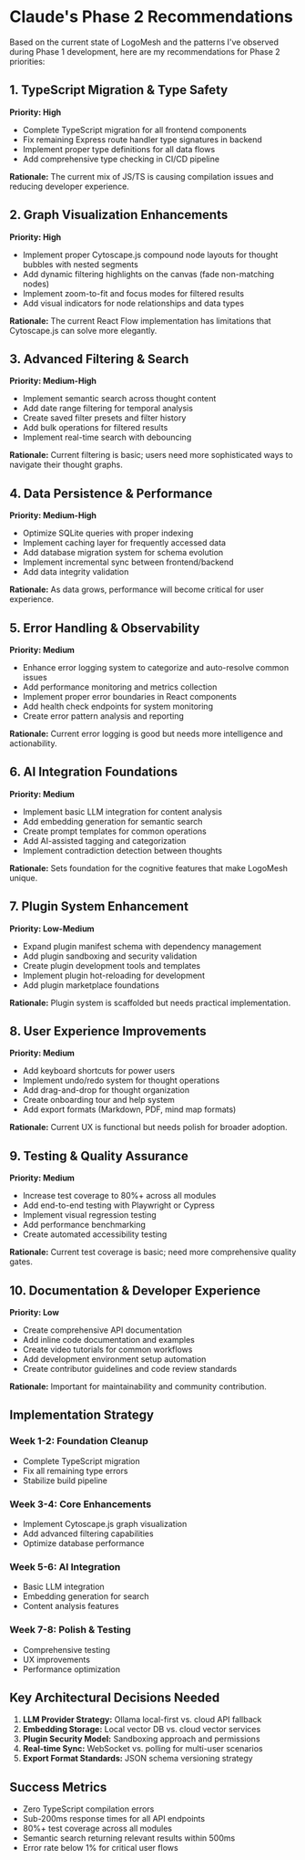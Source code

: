 
# Claude's Phase 2 Recommendations

Based on the current state of LogoMesh and the patterns I've observed during Phase 1 development, here are my recommendations for Phase 2 priorities:

## 1. TypeScript Migration & Type Safety
**Priority: High**
- Complete TypeScript migration for all frontend components
- Fix remaining Express route handler type signatures in backend
- Implement proper type definitions for all data flows
- Add comprehensive type checking in CI/CD pipeline

**Rationale:** The current mix of JS/TS is causing compilation issues and reducing developer experience.

## 2. Graph Visualization Enhancements
**Priority: High**
- Implement proper Cytoscape.js compound node layouts for thought bubbles with nested segments
- Add dynamic filtering highlights on the canvas (fade non-matching nodes)
- Implement zoom-to-fit and focus modes for filtered results
- Add visual indicators for node relationships and data types

**Rationale:** The current React Flow implementation has limitations that Cytoscape.js can solve more elegantly.

## 3. Advanced Filtering & Search
**Priority: Medium-High**
- Implement semantic search across thought content
- Add date range filtering for temporal analysis
- Create saved filter presets and filter history
- Add bulk operations for filtered results
- Implement real-time search with debouncing

**Rationale:** Current filtering is basic; users need more sophisticated ways to navigate their thought graphs.

## 4. Data Persistence & Performance
**Priority: Medium-High**
- Optimize SQLite queries with proper indexing
- Implement caching layer for frequently accessed data
- Add database migration system for schema evolution
- Implement incremental sync between frontend/backend
- Add data integrity validation

**Rationale:** As data grows, performance will become critical for user experience.

## 5. Error Handling & Observability
**Priority: Medium**
- Enhance error logging system to categorize and auto-resolve common issues
- Add performance monitoring and metrics collection
- Implement proper error boundaries in React components
- Add health check endpoints for system monitoring
- Create error pattern analysis and reporting

**Rationale:** Current error logging is good but needs more intelligence and actionability.

## 6. AI Integration Foundations
**Priority: Medium**
- Implement basic LLM integration for content analysis
- Add embedding generation for semantic search
- Create prompt templates for common operations
- Add AI-assisted tagging and categorization
- Implement contradiction detection between thoughts

**Rationale:** Sets foundation for the cognitive features that make LogoMesh unique.

## 7. Plugin System Enhancement
**Priority: Low-Medium**
- Expand plugin manifest schema with dependency management
- Add plugin sandboxing and security validation
- Create plugin development tools and templates
- Implement plugin hot-reloading for development
- Add plugin marketplace foundations

**Rationale:** Plugin system is scaffolded but needs practical implementation.

## 8. User Experience Improvements
**Priority: Medium**
- Add keyboard shortcuts for power users
- Implement undo/redo system for thought operations
- Add drag-and-drop for thought organization
- Create onboarding tour and help system
- Add export formats (Markdown, PDF, mind map formats)

**Rationale:** Current UX is functional but needs polish for broader adoption.

## 9. Testing & Quality Assurance
**Priority: Medium**
- Increase test coverage to 80%+ across all modules
- Add end-to-end testing with Playwright or Cypress
- Implement visual regression testing
- Add performance benchmarking
- Create automated accessibility testing

**Rationale:** Current test coverage is basic; need more comprehensive quality gates.

## 10. Documentation & Developer Experience
**Priority: Low**
- Create comprehensive API documentation
- Add inline code documentation and examples
- Create video tutorials for common workflows
- Add development environment setup automation
- Create contributor guidelines and code review standards

**Rationale:** Important for maintainability and community contribution.

## Implementation Strategy

### Week 1-2: Foundation Cleanup
- Complete TypeScript migration
- Fix all remaining type errors
- Stabilize build pipeline

### Week 3-4: Core Enhancements
- Implement Cytoscape.js graph visualization
- Add advanced filtering capabilities
- Optimize database performance

### Week 5-6: AI Integration
- Basic LLM integration
- Embedding generation for search
- Content analysis features

### Week 7-8: Polish & Testing
- Comprehensive testing
- UX improvements
- Performance optimization

## Key Architectural Decisions Needed

1. **LLM Provider Strategy:** Ollama local-first vs. cloud API fallback
2. **Embedding Storage:** Local vector DB vs. cloud vector services
3. **Plugin Security Model:** Sandboxing approach and permissions
4. **Real-time Sync:** WebSocket vs. polling for multi-user scenarios
5. **Export Format Standards:** JSON schema versioning strategy

## Success Metrics

- Zero TypeScript compilation errors
- Sub-200ms response times for all API endpoints
- 80%+ test coverage across all modules
- Semantic search returning relevant results within 500ms
- Error rate below 1% for critical user flows

